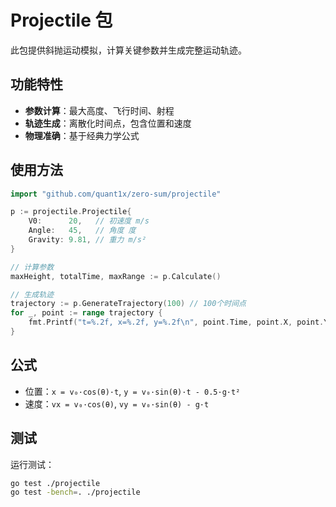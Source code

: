 # Projectile 包

此包提供斜抛运动模拟，计算关键参数并生成完整运动轨迹。

## 功能特性

- **参数计算**：最大高度、飞行时间、射程
- **轨迹生成**：离散化时间点，包含位置和速度
- **物理准确**：基于经典力学公式

## 使用方法

```go
import "github.com/quant1x/zero-sum/projectile"

p := projectile.Projectile{
    V0:      20,   // 初速度 m/s
    Angle:   45,   // 角度 度
    Gravity: 9.81, // 重力 m/s²
}

// 计算参数
maxHeight, totalTime, maxRange := p.Calculate()

// 生成轨迹
trajectory := p.GenerateTrajectory(100) // 100个时间点
for _, point := range trajectory {
    fmt.Printf("t=%.2f, x=%.2f, y=%.2f\n", point.Time, point.X, point.Y)
}
```

## 公式

- 位置：`x = v₀·cos(θ)·t`, `y = v₀·sin(θ)·t - 0.5·g·t²`
- 速度：`vx = v₀·cos(θ)`, `vy = v₀·sin(θ) - g·t`

## 测试

运行测试：

```bash
go test ./projectile
go test -bench=. ./projectile
```
